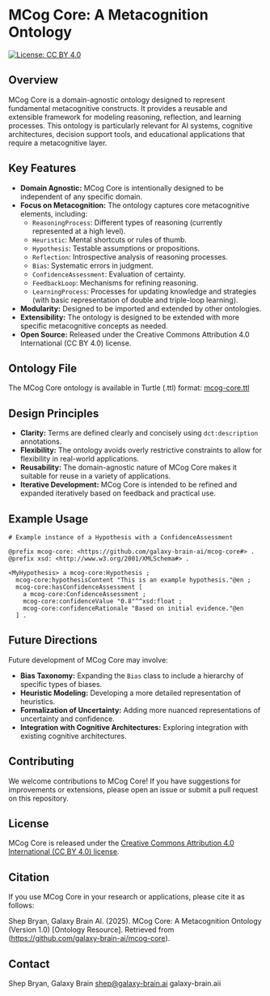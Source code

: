 # MCog Core: A Metacognition Ontology

[![License: CC BY 4.0](https://img.shields.io/badge/License-CC%20BY%204.0-lightgrey.svg)](https://creativecommons.org/licenses/by/4.0/)

## Overview

MCog Core is a domain-agnostic ontology designed to represent fundamental metacognitive constructs. It provides a reusable and extensible framework for modeling reasoning, reflection, and learning processes. This ontology is particularly relevant for AI systems, cognitive architectures, decision support tools, and educational applications that require a metacognitive layer.

## Key Features

*   **Domain Agnostic:**  MCog Core is intentionally designed to be independent of any specific domain.
*   **Focus on Metacognition:** The ontology captures core metacognitive elements, including:
    *   `ReasoningProcess`: Different types of reasoning (currently represented at a high level).
    *   `Heuristic`: Mental shortcuts or rules of thumb.
    *   `Hypothesis`: Testable assumptions or propositions.
    *   `Reflection`: Introspective analysis of reasoning processes.
    *   `Bias`: Systematic errors in judgment.
    *   `ConfidenceAssessment`: Evaluation of certainty.
    *   `FeedbackLoop`: Mechanisms for refining reasoning.
    *   `LearningProcess`: Processes for updating knowledge and strategies (with basic representation of double and triple-loop learning).
*   **Modularity:** Designed to be imported and extended by other ontologies.
*   **Extensibility:**  The ontology is designed to be extended with more specific metacognitive concepts as needed.
*   **Open Source:** Released under the Creative Commons Attribution 4.0 International (CC BY 4.0) license.

## Ontology File

The MCog Core ontology is available in Turtle (.ttl) format: [mcog-core.ttl](mcog-core.ttl)

## Design Principles

*   **Clarity:** Terms are defined clearly and concisely using `dct:description` annotations.
*   **Flexibility:** The ontology avoids overly restrictive constraints to allow for flexibility in real-world applications.
*   **Reusability:** The domain-agnostic nature of MCog Core makes it suitable for reuse in a variety of applications.
*   **Iterative Development:** MCog Core is intended to be refined and expanded iteratively based on feedback and practical use.

## Example Usage

```turtle
# Example instance of a Hypothesis with a ConfidenceAssessment

@prefix mcog-core: <https://github.com/galaxy-brain-ai/mcog-core#> .
@prefix xsd: <http://www.w3.org/2001/XMLSchema#> .

<MyHypothesis> a mcog-core:Hypothesis ;
  mcog-core:hypothesisContent "This is an example hypothesis."@en ;
  mcog-core:hasConfidenceAssessment [
    a mcog-core:ConfidenceAssessment ;
    mcog-core:confidenceValue "0.8"^^xsd:float ;
    mcog-core:confidenceRationale "Based on initial evidence."@en
  ] .
```

## Future Directions

Future development of MCog Core may involve:

*   **Bias Taxonomy:**  Expanding the `Bias` class to include a hierarchy of specific types of biases.
*   **Heuristic Modeling:**  Developing a more detailed representation of heuristics.
*   **Formalization of Uncertainty:**  Adding more nuanced representations of uncertainty and confidence.
*   **Integration with Cognitive Architectures:** Exploring integration with existing cognitive architectures.

## Contributing

We welcome contributions to MCog Core! If you have suggestions for improvements or extensions, please open an issue or submit a pull request on this repository.

## License

MCog Core is released under the [Creative Commons Attribution 4.0 International (CC BY 4.0) license](https://creativecommons.org/licenses/by/4.0/).

## Citation

If you use MCog Core in your research or applications, please cite it as follows:

Shep Bryan, Galaxy Brain AI. (2025). MCog Core: A Metacognition Ontology (Version 1.0) [Ontology Resource]. Retrieved from (https://github.com/galaxy-brain-ai/mcog-core).

## Contact

Shep Bryan, Galaxy Brain
shep@galaxy-brain.ai
galaxy-brain.aii

